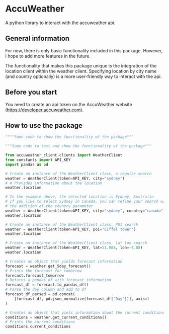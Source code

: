 # AccuWeather
A python library to interact with the accuweather api.

## General information
For now, there is only basic functionality included in this package.
However, I hope to add more features in the future.

The functionality that makes this package unique is the integration of the
location client within the weather client. Specifying location by city name (and country optionally) is a more user-friendly way to interact with the api.

## Before you start
You need to create an api token on the AccuWeather website (https://developer.accuweather.com).

## How to use the package
```python
""""Some code to show the functionality of the package"""

"""Some code to test and show the functionality of the package"""

from accuweather_client.clients import WeatherClient
from constants import API_KEY
import pandas as pd

# Create an instance of the WeatherClient class, a regular search
weather = WeatherClient(token=API_KEY, city="sydney")
# # Provides information about the location
weather.location

# In the example above, the selected location is Sydney, Australia
# If you like to select Sydney in Canada, you can refine your search with
# the addition of the country parameter
weather = WeatherClient(token=API_KEY, city="sydney", country="canada")
weather.location

# Create an instance of the WeatherClient class, POI search
weather = WeatherClient(token=API_KEY, poi="Eiffel tower")
weather.location

# Create an instance of the WeatherClient class, lat lon search
weather = WeatherClient(token=API_KEY, lat=51.988, lon=-4.88)
weather.location

# Creates an object that yields forecast information
forecast = weather.get_5day_forecast()
# Prints the forecast for tomorrow
forecast.forecast_tomorrow
# Returns a pandas df with forecast information
forecast_df = forecast.to_pandas_df()
# Parse the day column and add to df
forecast_df_parsed = pd.concat(
    [forecast_df, pd.json_normalize(forecast_df["Day"])], axis=1
)

# Creates an object that yiels information about the current conditions
conditions = weather.get_current_conditions()
# Prints the current conditions
conditions.current_conditions
